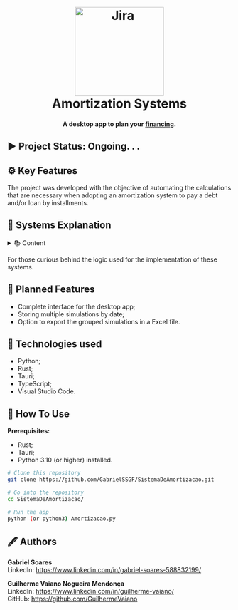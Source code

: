 <h1 align="center">
  <br>
  <a><img src="https://www.dinkytown.net/images/loans.png" alt="Jira" width="200"></a>
  <br>
  Amortization Systems
  <br>
</h1>

<h4 align="center">A desktop app to plan your <a href="https://www.investopedia.com/terms/a/amortized_loan.asp#:~:text=An%20amortized%20loan%20is%20a%20type%20of%20loan%20that%20requires,towards%20reducing%20the%20principal%20amount." target="_blank">financing</a>.</h4>

## ▶️ Project Status: Ongoing. . .

## ⚙️ Key Features
The project was developed with the objective of automating the calculations that are necessary when adopting an amortization system to pay a debt and/or loan by installments.

## 🧾 Systems Explanation
<details>
  <summary>📚 Content</summary>
  <p>

### Terminology
---
- Amortization: It is the payment made in installments and within a pre-established period;
- Principal: Total amount of the debt, that is, the actual amount that was borrowed or financed;
- Current balance: When executing the program, the current balance is the amount still to be paid;
- Installment: It is the value of the installment that was paid in the informed period

### French Amortization System
---
Also known as the *Price* Table, the French Amortization System is one of the most well-known and currently adopted models. Through it, payment is made through a set of successive and constant installments, usually with installments paid monthly in equal amounts, already with built-in interest. The calculation is done as follows:

```
P = (PV * r * (1 + r)^n) / ((1 + r)^n - 1)
```

Where:
- P: Installment amount (monthly payment);
- PV: Loan amount (or present value);
- r: Monthly interest rate, calculated as the annual rate divided by 12 and expressed in decimal (e.g., if the annual rate is 6%, r will be 0.06/12 = 0.005);
- n: Total number of periods (or installments) to repay the loan;

This formula calculates the value of the fixed monthly installment that will be paid over the loan term. 

*Note:* that the composition of interest and principal changes in each installment, but the total value of the installment remains constant throughout the entire period. Interest is calculated on the remaining outstanding balance, which gradually decreases with each payment, while the principal amount paid increases, resulting in a gradual reduction of the loan balance until it is fully repaid at the end of the term.


### Constant Amortization System
---
It consists of the constant payment of the debt based on periodic decreasing payments. That is, the more time passes, the smaller the installments of the outstanding balance are, while the amount is amortized in a constant manner in all periods.
In general, interest and capital are calculated only once and divided for payment in several installments during the settlement period. The amortization amount is calculated by dividing the initial capital by the number of installments to be paid. The calculation is done as follows:
 
**A = P / n**

Where:
- A = Amortization;
- P = Main;
- n = Number of installments. 

### Mixed Amortization System
---
The Mixed System is an amortization system that presents intermediate characteristics between the other two main amortization systems, the Constant Amortization System (SAC) and the French Amortization System (SAF).
Therefore, in the mixed amortization system, the borrower will pay a portion that is the average between the SAC and the Price System. To perform this calculation, it is necessary to add the portion of the SAC and the Price System and divide it by two. Therefore, it can be said that the SAM plots have an intermediate logic between the two systems.

### American Amortization System
---
In this system, the return of principal is made in one lump sum at the end of the amortization period. Interim amortizations are not foreseen during the term of the payments, and interest is paid periodically. Due to the financial impact that the system itself conceives, aiming at the one-time payment of the debt, it is necessary to set up a amortization fund, which will finance this amount. The fund is set up concurrently with interest payments on the principal through the use of the multi-operation capital accumulation factor.

### German Amortization System
---
The German System consists of settling a debt where interest is paid in advance in equal installments, except for the first payment which corresponds to the interest charged at the time of the financial transaction.
In this system, the last amortization must coincide with the payment, since all interest is charged in advance on previous installments, as well as all payments, with the exception of the first, must be equal.

  </p>
</details>

For those curious behind the logic used for the implementation of these systems.


## 🎯 Planned Features

- Complete interface for the desktop app;
- Storing multiple simulations by date;
- Option to export the grouped simulations in a Excel file.

## 🧰 Technologies used
- Python;
- Rust;
- Tauri;
- TypeScript;
- Visual Studio Code.

## 📑 How To Use
**Prerequisites:**
- Rust;
- Tauri;
- Python 3.10 (or higher) installed.

```bash
# Clone this repository
git clone https://github.com/GabrielSSGF/SistemaDeAmortizacao.git

# Go into the repository
cd SistemaDeAmortizacao/

# Run the app
python (or python3) Amortizacao.py

```
## 🖋️ Authors

**Gabriel Soares**  
LinkedIn: https://www.linkedin.com/in/gabriel-soares-588832199/

**Guilherme Vaiano Nogueira Mendonça**  
LinkedIn: https://www.linkedin.com/in/guilherme-vaiano/  
GitHub: https://github.com/GuilhermeVaiano
